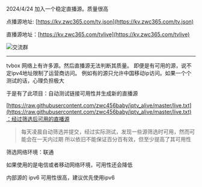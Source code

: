 
2024/4/24 加入一个稳定直播源。质量很高

点播源地址: [https://kv.zwc365.com/tv.json](https://kv.zwc365.com/tv.json)

直播源地址：[https://kv.zwc365.com/tvlive](https://kv.zwc365.com/tvlive)


![交流群](https://images.zwc365.com/i/2024/04/22/221925.jpg)

---

tvbox 网络上有许多源。然后直播源无法判断其质量。
即便是有可用的源，说不定ipv4地址限制了运营商访问。
例如有的源只允许中国移动ip访问。如果一个个测试的话，心理负担极大

于是有了此项目：自动测试链接可用性并生成新的直播源


[https://raw.githubusercontent.com/zwc456baby/iptv_alive/master/live.txt](https://raw.githubusercontent.com/zwc456baby/iptv_alive/master/live.txt)：经过筛选后可用的直播源

> 每天凌晨自动筛选并提交，经过实际测试，发现一些源筛选时可用，然而可能会在一天内过期
> 所以依旧不能保证百分百有效，但至少提高了其可用性

筛选网络环境：联通

如果使用的是电信或者移动网络环境，可用性还会降低

内部源的 ipv6 可用性很高，建议优先使用ipv6


